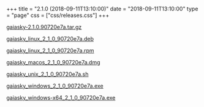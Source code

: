 +++
title = "2.1.0 (2018-09-11T13:10:00)"
date = "2018-09-11T13:10:00"
type = "page"
css = ["css/releases.css"]
+++

<section class="download-links">

<div class="package">

[gaiasky-2.1.0.90720e7a.tar.gz](https://gaia.ari.uni-heidelberg.de/gaiasky/releases/2.1.0.90720e7a/gaiasky-2.1.0.90720e7a.tar.gz)

</div>
<div class="package">

[gaiasky_linux_2_1_0_90720e7a.deb](https://gaia.ari.uni-heidelberg.de/gaiasky/releases/2.1.0.90720e7a/gaiasky_linux_2_1_0_90720e7a.deb)

</div>
<div class="package">

[gaiasky_linux_2_1_0_90720e7a.rpm](https://gaia.ari.uni-heidelberg.de/gaiasky/releases/2.1.0.90720e7a/gaiasky_linux_2_1_0_90720e7a.rpm)

</div>
<div class="package">

[gaiasky_macos_2_1_0_90720e7a.dmg](https://gaia.ari.uni-heidelberg.de/gaiasky/releases/2.1.0.90720e7a/gaiasky_macos_2_1_0_90720e7a.dmg)

</div>
<div class="package">

[gaiasky_unix_2_1_0_90720e7a.sh](https://gaia.ari.uni-heidelberg.de/gaiasky/releases/2.1.0.90720e7a/gaiasky_unix_2_1_0_90720e7a.sh)

</div>
<div class="package">

[gaiasky_windows_2_1_0_90720e7a.exe](https://gaia.ari.uni-heidelberg.de/gaiasky/releases/2.1.0.90720e7a/gaiasky_windows_2_1_0_90720e7a.exe)

</div>
<div class="package">

[gaiasky_windows-x64_2_1_0_90720e7a.exe](https://gaia.ari.uni-heidelberg.de/gaiasky/releases/2.1.0.90720e7a/gaiasky_windows-x64_2_1_0_90720e7a.exe)

</div>


</section>
